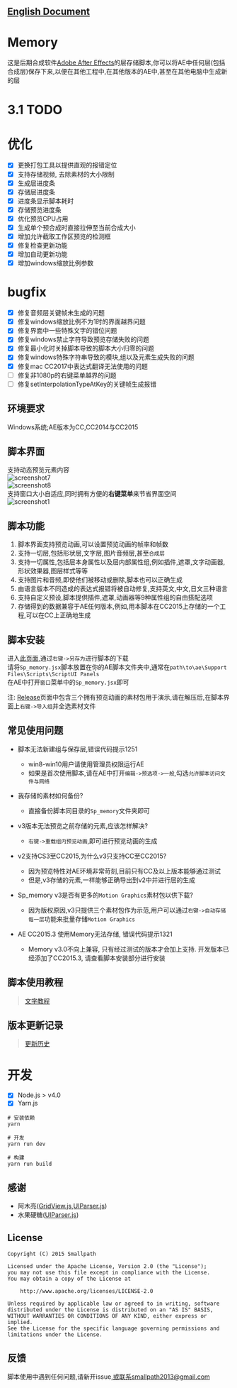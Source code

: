 ## [English Document](https://github.com/Smallpath/Memory/blob/master/wiki/README-EN.md)

# Memory
这是后期合成软件[Adobe After Effects](https://en.wikipedia.org/wiki/Adobe_After_Effects)的层存储脚本,你可以将AE中任何层(包括合成层)保存下来,以便在其他工程中,在其他版本的AE中,甚至在其他电脑中生成新的层

# 3.1 TODO

# 优化
- [x] 更换打包工具以提供直观的报错定位
- [x] 支持存储视频, 去除素材的大小限制
- [x] 生成层进度条
- [x] 存储层进度条
- [x] 进度条显示脚本耗时
- [x] 存储预览进度条
- [x] 优化预览CPU占用
- [x] 生成单个预合成时直接拉伸至当前合成大小
- [x] 增加允许截取工作区预览的检测框
- [x] 修复检查更新功能
- [x] 增加自动更新功能
- [x] 增加windows缩放比例参数

# bugfix
- [x] 修复音频层关键帧未生成的问题
- [x] 修复windows缩放比例不为1时的界面越界问题
- [x] 修复界面中一些特殊文字的错位问题
- [x] 修复windows禁止字符导致预览存储失败的问题
- [x] 修复最小化时关掉脚本导致的脚本大小归零的问题
- [x] 修复windows特殊字符串导致的模块,组以及元素生成失败的问题
- [x] 修复mac CC2017中表达式翻译无法使用的问题
- [ ] 修复非1080p的右键菜单越界的问题
- [ ] 修复setInterpolationTypeAtKey的关键帧生成报错

## 环境要求
Windows系统;AE版本为CC,CC2014与CC2015

## 脚本界面
支持动态预览元素内容  
![screenshot7](https://raw.githubusercontent.com/Smallpath/Memory/master/screenshot/1.gif)  
![screenshot8](https://raw.githubusercontent.com/Smallpath/Memory/master/screenshot/2.gif)  
支持窗口大小自适应,同时拥有方便的**右键菜单**来节省界面空间  
![screenshot1](https://raw.githubusercontent.com/Smallpath/Memory/master/screenshot/1.PNG)  

## 脚本功能
1. 脚本界面支持预览动画,可以设置预览动画的帧率和帧数
2. 支持一切层,包括形状层,文字层,图片音频层,甚至`合成层`
3. 支持一切属性,包括层本身属性以及层内部属性组,例如插件,遮罩,文字动画器,形状效果器,图层样式等等
4. 支持图片和音频,即使他们被移动或删除,脚本也可以正确生成
5. 由语言版本不同造成的表达式报错将被自动修复,支持英文,中文,日文三种语言
6. 支持自定义预设,脚本提供插件,遮罩,动画器等9种属性组的自由搭配选项
7. 存储得到的数据兼容于AE任何版本,例如,用本脚本在CC2015上存储的一个工程,可以在CC上正确地生成

## 脚本安装
进入[此页面](https://raw.githubusercontent.com/Smallpath/Memory/master/dist/Sp_memory.jsx),通过`右键->另存为`进行脚本的下载  
请将`Sp_memory.jsx`脚本放置在你的AE脚本文件夹中,通常在`path\to\ae\Support Files\Scripts\ScriptUI Panels`  
在AE中打开`窗口`菜单中的`Sp_memory.jsx`即可

注: [Release](https://github.com/Smallpath/Memory/releases)页面中包含三个拥有预览动画的素材包用于演示,请在解压后,在脚本界面上`右键->导入组`并全选素材文件

## 常见使用问题
- 脚本无法新建组与保存层,错误代码提示1251  
  - win8-win10用户请使用管理员权限运行AE  
  - 如果是首次使用脚本,请在AE中打开`编辑->预选项->一般`,勾选`允许脚本访问文件与网络`  
  
- 我存储的素材如何备份?
  - 直接备份脚本同目录的`Sp_memory`文件夹即可
  
- v3版本无法预览之前存储的元素,应该怎样解决?
  - `右键->重载组内预览动画`,即可进行预览动画的生成
  
- v2支持CS3至CC2015,为什么v3只支持CC至CC2015?
  - 因为预览特性对AE环境非常苛刻,目前只有CC及以上版本能够通过测试
  - 但是,v3存储的元素,一样能够正确导出到v2中并进行层的生成
  
- Sp_memory v3是否有更多的`Motion Graphics`素材包以供下载?
  - 因为版权原因,v3只提供三个素材包作为示范,用户可以通过`右键->自动存储每一层`功能来批量存储`Motion Graphics`

- AE CC2015.3 使用Memory无法存储, 错误代码提示1321
  - Memory v3.0不向上兼容, 只有经过测试的版本才会加上支持. 开发版本已经添加了CC2015.3, 请查看脚本安装部分进行安装


## 脚本使用教程
>[文字教程](https://github.com/Smallpath/Memory/blob/master/wiki/TUTORIAL.md)

## 版本更新记录
>[更新历史](https://github.com/Smallpath/Memory/blob/master/wiki/LOGS.md)

# 开发
- [x] Node.js > v4.0
- [x] Yarn.js

```
# 安装依赖
yarn

# 开发
yarn run dev

# 构建
yarn run build
```

## 感谢
- 阿木亮([GridView.js](https://github.com/Smallpath/Memory/blob/master/lib/GridView.js),[UIParser.js](https://github.com/Smallpath/Memory/blob/master/lib/UIParser.js))
- 水果硬糖([UIParser.js](https://github.com/Smallpath/Memory/blob/master/lib/UIParser.js))

## License
```
Copyright (C) 2015 Smallpath

Licensed under the Apache License, Version 2.0 (the "License");
you may not use this file except in compliance with the License.
You may obtain a copy of the License at

    http://www.apache.org/licenses/LICENSE-2.0

Unless required by applicable law or agreed to in writing, software
distributed under the License is distributed on an "AS IS" BASIS,
WITHOUT WARRANTIES OR CONDITIONS OF ANY KIND, either express or implied.
See the License for the specific language governing permissions and
limitations under the License.
```

## 反馈
脚本使用中遇到任何问题,请新开issue,或联系smallpath2013@gmail.com
